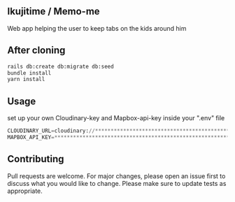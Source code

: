 ## Ikujitime / Memo-me

Web app helping the user to keep tabs on the kids around him

## After cloning

```bash
rails db:create db:migrate db:seed
bundle install
yarn install
```

## Usage

set up your own Cloudinary-key and Mapbox-api-key inside your ".env" file

```python
CLOUDINARY_URL=cloudinary://***********************************************************
MAPBOX_API_KEY=********************************************************
```

## Contributing
Pull requests are welcome. For major changes, please open an issue first to discuss what you would like to change.
Please make sure to update tests as appropriate.
